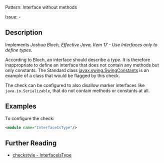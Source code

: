 Pattern: Interface without methods

Issue: -

## Description

Implements _Joshua Bloch, Effective Java, Item 17 - Use Interfaces only to define types_. 

According to Bloch, an interface should describe a _type_. It is therefore inappropriate to define an interface that does not contain any methods but only constants. The Standard class [javax.swing.SwingConstants](http://docs.oracle.com/javase/8/docs/api/javax/swing/SwingConstants.html) is an example of a class that would be flagged by this check. 

The check can be configured to also disallow marker interfaces like `java.io.Serializable`, that do not contain methods or constants at all. 

## Examples

To configure the check: 


```xml
<module name="InterfaceIsType"/>
```

## Further Reading

* [checkstyle - InterfaceIsType](http://checkstyle.sourceforge.net/config_design.html#InterfaceIsType)
